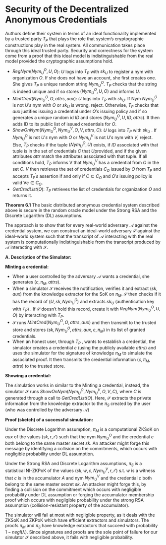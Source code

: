 # Security of the Decentralized Anonymous Credentials

Authors define their system in terms of an ideal functionality implemented by a trusted party $T_P$ that plays the role that system’s cryptographic constructions play in the real system. All communication takes place through this ideal trusted party. Security and correctness for the system come from a proof that this ideal model is indistinguishable from the real model provided the cryptographic assumptions hold.

- $RegNym(Nym^O_U , U, O$): $U$ logs into $T_P$ with $sk_U$ to register a nym with organization $O$. If she does not have an account, she first creates one. She gives $T_P$ a unique random string $Nym^O_U$. $T_P$ checks that the string is indeed unique and if so stores $(Nym^O_U , U, O)$ and informs $U$.
- $M intCred(Nym^O_U , O, attrs, aux)$: $U$ logs into $T_P$ with $sk_U$. If Nym $Nym^O_U$  is not $U's$ nym with $O$ or $sk_U$ is wrong, reject. Otherwise, $T_P$ checks that $aux$ justifies issuing a credential under $O's$ issuing policy and if so generates a unique random id $ID$ and stores $(Nym^O_U , U, ID, attrs)$. It then adds ID to its public list of issued credentials for $O$.
- $ShowOnNym(Nym^O_U,Nym^V_U,O,V,attrs,C)$: $U$ logs into $T_P$ with $sk_U$ . If $Nym^O_U$ is not $U's$ nym with $O$ or $Nym^V_U$ is not $U's$ nym with $V$, reject. Else, $T_P$ checks if the tuple $(Nym^O_U , U)$ exists, if $ID$ associated with that tuple is in the set of credentials $C$ that $U$provided, and if the given attributes $attr$ match the attributes associated with that tuple. If all
conditions hold, $T_P$ informs V that $Nym^V_U$ has a credential from $O$ in the set $C$. $V$ then retrieves the set of credentials $C_O$ issued by $O$ from $T_P$ and accepts $T_P^{'}s$ assertion if and only if $C \subseteq C_O$ and $O's$ issuing policy is valid  $\forall c  \in C_O$.
- $GetCredList(O)$: $T_P$ retrieves the list of credentials for organization $O$ and returns it.

**Theorem 6.1** The basic distributed anonymous credential system described above is secure in the random oracle model under the Strong RSA and the Discrete Logarithm (DL) assumptions.

The approach is to show that for every real-world adversary $\mathcal{A}$ against the credential system, we can construct an ideal-world adversary $\mathcal{S}$ against the ideal-world system such that the transcript of $\mathcal{A}$ interacting with the real system is computationally indistinguishable from the transcript produced by $\mathcal{A}$ interacting with $\mathcal{S}$.

**A. Description of the Simulator:**

**Minting a credential:**

- When a user controlled by the adversary $\mathcal{A}$ wants a credential, she generates $(c,\pi_M , attrs)$.
- When a simulator $\mathcal{S}$ receives the notification, verifies it and extract $(sk, aux)$ from the knowledge extractor for the SoK on $\pi_M$. $\mathcal{S}$ then checks if it has the record of $(U, sk , Nym^O_U)$ and extracts $sk_U$ (authentication key with $T_P$) . If $\mathcal{S}$ doesn’t hold this record, create it with $RegNym(Nym^O_U ,U,O)$ by interacting with $T_P$.
- $\mathcal{S}$ runs $MintCred(Nym^O_U , O, attrs, aux)$ and then transmit to the trusted store and stores $(sk , Nym^O_U , attrs, aux, c, \pi_M )$ in its list of granted credentials.
- When an honest user, through $T_P$ , wants to establish a credential, the simulator creates a credential $c$ (using the publicly available $attrs$) and uses the simulator for the signature of knowledge $\pi_M$ to simulate the associated proof. It then transmits the credential information $(c, \pi_M, attrs)$ to the trusted store.

**Showing a credential:**

The simulation works in similar to the Minting a credential, instead, the simulator $\mathcal{S}$ runs $ShowOnNym(Nym^O_U , Nym^V_U , O, V, C)$, where $C$ is generated through a call to $GetCredList(O)$. Here, $\mathcal{S}$ extracts the private information from the knowledge extractor to the $\pi_S$ created by the user (who was controlled by the adversary $\mathcal{A}$)

**Proof (sketch) of a successful simulation:**

Under the Discrete Logarithm assumption, $\pi_M$ is a computational ZKSoK on $aux$ of the values $(sk, r, r')$ such that the nym $Nym^O_U$ and the credential $c$ both belong to the same master secret $sk$. An attacker might forge this message by identifying a collision on the commitments, which occurs with negligible probability under DL assumption. 

Under the Strong RSA and Discrete Logarithm assumptions, $\pi_S$ is a statistical NI-ZKPoK of the values $(sk , w, c, Nym^V_U , r, r')$ s.t. $w$ is a witness that $c$ is in the accumulator $A$ and nym $Nym^V_U$ and the credential $c$ both belong to the same master secret $sk$. An attacker might forge this, by finding a collision on the commitment which occurs with negligible probability under DL assumption or forging the accumulator membership proof which occurs with negligible probability under the strong RSA assumption (collision-resistant property of the accumulator).

The simulator will fail at most with negligible property, as it deals with the ZKSoK and ZKPoK which have efficient extractors and simulators. The proofs $\pi_M$ and $\pi_S$ have knowledge extractors that succeed with probability $1 - negl(\lambda)$. Since signatures and proofs are the sole point of failure for our simulator $\mathcal{S}$ described above, it fails with negligible probability.